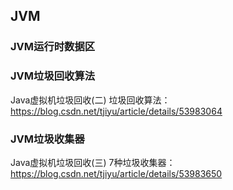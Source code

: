 
## JVM

### JVM运行时数据区

### JVM垃圾回收算法
Java虚拟机垃圾回收(二) 垃圾回收算法：https://blog.csdn.net/tjiyu/article/details/53983064

### JVM垃圾收集器
Java虚拟机垃圾回收(三) 7种垃圾收集器：https://blog.csdn.net/tjiyu/article/details/53983650
